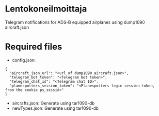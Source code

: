 # Lentokoneilmoittaja
Telegram notifications for ADS-B equipped airplanes using dump1090 aircraft.json

# Required files
* config.json:
```
{
  "aircraft_json_url": "<url of dump1090 aircraft.json>",
  "telegram_bot_token": "<Telegram bot token>",
  "telegram_chat_id": "<Telegram chat ID>",
  "planespotters_session_token": "<Planespotters login session token, from the cookie ps_sessid>"
}
```
* aircrafts.json:
Generate using tar1090-db
* newTypes.json:
Generate using tar1090-db
